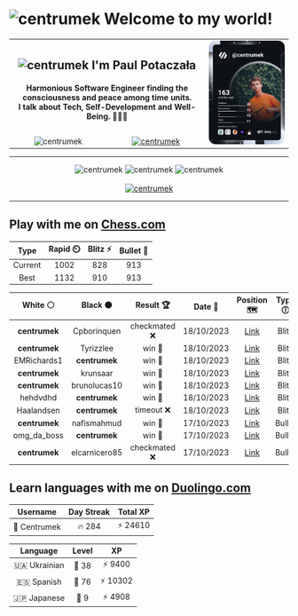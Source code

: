<h1>
  <img
    src="https://emojis.slackmojis.com/emojis/images/1531849430/4246/blob-sunglasses.gif"
    width="30"
    alt="centrumek"
  />
  Welcome to my world!
</h1>

<table>
  <tbody>
    <tr>
      <td align="center" width="70%" colspan="2">
        <h2>
          <img
            src="https://raw.githubusercontent.com/MartinHeinz/MartinHeinz/master/wave.gif"
            width="30px"
            alt="centrumek"
          />
          I'm Paul Potaczała
        </h2>
        <h4>
          Harmonious Software Engineer finding the consciousness and peace among time units.
          <br/>
          I talk about Tech, Self-Development and Well-Being. 🌿🧘🚀
        </h4>
      </td>
      <td width="30%" rowspan="2">
        <a href="https://app.daily.dev/centrumek">
          <img
            src="./devcard.svg"
            alt="centrumek"
          />
        </a>
      </td>
    </tr>
    <tr align="center">
      <td>
        <img
          src="https://komarev.com/ghpvc/?username=centrumek&label=visitors&color=0e75b6&style=flat"
          alt="centrumek"
        >
      </td>
      <td>
        <a href="https://stackoverflow.com/users/14496012/centrumek">
          <img
            src="https://stackoverflow.com/users/flair/14496012.png?theme=dark"
            alt="centrumek"
          >
        </a>
      </td>
    </tr>
  </tbody>
</table>

---
<div align="center">
  <img 
    src="https://github-readme-stats.vercel.app/api?username=centrumek&show_icons=true&count_private=true&theme=dark&hide_border=true&hide=issues,contribs&bg_color=00000000"
    alt="centrumek"
  />
  <img
    src="https://github-readme-stats.vercel.app/api/top-langs/?username=centrumek&layout=compact&hide_border=true&theme=dark&bg_color=00000000&langs_count=6&exclude_repo=air-statistic-app"
    alt="centrumek"
  />
  <img 
    src="https://github-readme-streak-stats.herokuapp.com?user=centrumek&theme=dark&hide_border=true&background=FFFFFF00"
    alt="centrumek"
  />
  <br/>
  <br/>
  <a href="https://www.buymeacoffee.com/centrumek">
    <img
      src="https://cdn.buymeacoffee.com/buttons/v2/default-orange.png"
      height="50"
      width="210"
      alt="centrumek"
    />
  </a>
</div>

---

## Play with me on [Chess.com](https://www.chess.com/member/centrumek)

<div align="center">
<!--START_SECTION:chessStats-->
<!-- Automatically generated with https://github.com/Balastrong/chess-stats-action -->

| Type | Rapid ⏲️ | Blitz ⚡ | Bullet 🔫 |
|:---:|:---:|:---:|:---:|
| Current | 1002 | 828 | 913 |
| Best | 1132 | 910 | 913 |

| White ⚪ | Black ⚫ | Result 🏆 | Date 📅 | Position 🗺️ | Type 🕕 |
|:---:|:---:|:---:|:---:|:---:|:---:|
| **centrumek** | Cpborinquen | checkmated ❌ | 18/10/2023 | <a href="http://www.ee.unb.ca/cgi-bin/tervo/fen.pl?select=3r2k1/6pp/2B1Kq2/p1p2p2/5P2/8/2P5/R1Q5 w - -">Link</a> | Blitz |
| **centrumek** | Tyrizzlee | win 🥇 | 18/10/2023 | <a href="http://www.ee.unb.ca/cgi-bin/tervo/fen.pl?select=8/8/4rk2/2p4p/2R1P3/3nK3/7P/8 b - -">Link</a> | Blitz |
| EMRichards1 | **centrumek** | win 🥇 | 18/10/2023 | <a href="http://www.ee.unb.ca/cgi-bin/tervo/fen.pl?select=kr6/p2Q3p/3p4/4p1bp/4P3/2NP4/1Pn2q2/1K1R4 w - -">Link</a> | Blitz |
| **centrumek** | krunsaar | win 🥇 | 18/10/2023 | <a href="http://www.ee.unb.ca/cgi-bin/tervo/fen.pl?select=8/8/8/1Q2P3/Q2B4/k3K3/8/8 b - -">Link</a> | Blitz |
| **centrumek** | brunolucas10 | win 🥇 | 18/10/2023 | <a href="http://www.ee.unb.ca/cgi-bin/tervo/fen.pl?select=r1b1k2r/p4ppp/1q3n2/2bp4/3N4/4P3/PPP2PPP/RNBQK2R b KQkq -">Link</a> | Blitz |
| hehdvdhd | **centrumek** | win 🥇 | 18/10/2023 | <a href="http://www.ee.unb.ca/cgi-bin/tervo/fen.pl?select=8/1R6/1p2p1k1/2pbP3/5r2/8/3K4/8 w - -">Link</a> | Blitz |
| Haalandsen | **centrumek** | timeout ❌ | 18/10/2023 | <a href="http://www.ee.unb.ca/cgi-bin/tervo/fen.pl?select=3r4/R3k2p/5p1K/5r2/5P2/8/P4b2/8 b - -">Link</a> | Blitz |
| **centrumek** | nafismahmud | win 🥇 | 17/10/2023 | <a href="http://www.ee.unb.ca/cgi-bin/tervo/fen.pl?select=8/1pp2k1R/p3pr2/3pQ3/1P1P4/2PBPP2/qP1K2P1/8 b - -">Link</a> | Bullet |
| omg_da_boss | **centrumek** | win 🥇 | 17/10/2023 | <a href="http://www.ee.unb.ca/cgi-bin/tervo/fen.pl?select=3r4/8/8/p3k3/P1P4R/3p4/3K4/8 w - -">Link</a> | Bullet |
| **centrumek** | elcarnicero85 | checkmated ❌ | 17/10/2023 | <a href="http://www.ee.unb.ca/cgi-bin/tervo/fen.pl?select=3r2k1/p3p2p/6r1/2PpQ2p/5Pb1/1P2P3/P2Bq2P/4K1R1 w - -">Link</a> | Bullet |

<!--END_SECTION:chessStats-->
</div>

## Learn languages with me on [Duolingo.com](https://www.duolingo.com/profile/Centrumek)

<div align="center">
<!--START_SECTION:duolingoStats-->
<!-- Automatically generated with https://github.com/centrumek/duolingo-readme-stats-->

| Username | Day Streak | Total XP |
|:---:|:---:|:---:|
| 👤 Centrumek | 🔥 284 | ⚡ 24610 |

| Language | Level | XP |
|:---:|:---:|:---:|
| 🇺🇦 Ukrainian | 👑 38 | ⚡ 9400 |
| 🇪🇸 Spanish | 👑 76 | ⚡ 10302 |
| 🇯🇵 Japanese | 👑 9 | ⚡ 4908 |

<!--END_SECTION:duolingoStats-->
</div>
<!--
**centrumek/centrumek** is a ✨ _special_ ✨ repository because its `README.md` (this file) appears on your GitHub profile.

Here are some ideas to get you started:

- 🔭 I’m currently working on ...
- 🌱 I’m currently learning ...
- 👯 I’m looking to collaborate on ...
- 🤔 I’m looking for help with ...
- 💬 Ask me about ...
- 📫 How to reach me: ...
- 😄 Pronouns: ...
- ⚡ Fun fact: ...
-->
